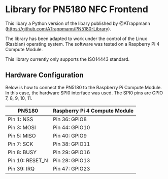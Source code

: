 # Library for PN5180 NFC Frontend

This libary a Python version of the libary published by @ATrappmann (https://github.com/ATrappmann/PN5180-Library). 

The library has been adapted to work under the control of the Linux (Rasbian) operating system. The software was tested on a Raspberry Pi 4 Compute Module.

This library currently only supports the ISO14443 standard.

## Hardware Configuration
Below is how to connect the PN5180 to the Raspberry Pi Compute Module. In this case, the hardware SPI0 interface was used. The SPI0 pins are GPIO 7, 8, 9, 10, 11.

| PN5180 | Raspberry Pi 4 Compute Module |
|--|--|
| Pin 1: NSS | Pin 36: GPIO8 |
| Pin 3: MOSI | Pin 44: GPIO10 |
| Pin 5: MISO | Pin 40: GPIO9 |
| Pin 7: SCK | Pin 38: GPIO11 |
| Pin 8: BUSY | Pin 29: GPIO16 |
| Pin 10: RESET_N | Pin 28: GPIO13 |
| Pin 39: IRQ | Pin 47: GPIO23 |

